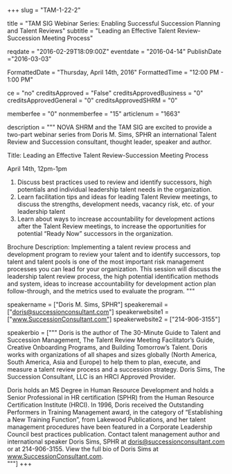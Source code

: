 +++
slug = "TAM-1-22-2"

title = "TAM SIG Webinar Series: Enabling Successful Succession Planning and Talent Reviews"
subtitle = "Leading an Effective Talent Review-Succession Meeting Process"

reqdate = "2016-02-29T18:09:00Z"
eventdate = "2016-04-14"
PublishDate ="2016-03-03"

FormattedDate = "Thursday, April 14th, 2016"
FormattedTime = "12:00 PM - 1:00 PM"

ce = "no"
creditsApproved = "False"
creditsApprovedBusiness = "0"
creditsApprovedGeneral = "0"
creditsApprovedSHRM = "0"

memberfee = "0"
nonmemberfee = "15"
articlenum = "1663"

description = """
NOVA SHRM and the TAM SIG are excited to provide a two-part webinar series from Doris M. Sims, SPHR an international Talent Review and Succession consultant, thought leader, speaker and author.

Title: Leading an Effective Talent Review-Succession Meeting Process

April 14th, 12pm-1pm

1. Discuss best practices used to review and identify successors, high potentials and individual leadership talent needs in the organization.
2. Learn facilitation tips and ideas for leading Talent Review meetings, to discuss the strengths, development needs, vacancy risk, etc. of your leadership talent
3. Learn about ways to increase accountability for development actions after the Talent Review meetings, to increase the opportunities for potential “Ready Now” successors in the organization.

Brochure Description: Implementing a talent review process and development program to review your talent and to identify successors, top talent and talent pools is one of the most important risk management processes you can lead for your organization.  This session will discuss the leadership talent review process, the high potential identification methods and system, ideas to increase accountability for development action plan follow-through, and the metrics used to evaluate the program.
"""

speakername = ["Doris M. Sims, SPHR"]
speakeremail = ["doris@successionconsultant.com"]
speakerwebsite1 = ["www.SuccessionConsultant.com"]
speakerwebsite2 = ["214-906-3155"]

speakerbio = ["""
Doris is the author of The 30-Minute Guide to Talent and Succession Management, The Talent Review Meeting Facilitator’s Guide, Creative Onboarding Programs, and Building Tomorrow’s Talent.  Doris works with organizations of all shapes and sizes globally (North America, South America, Asia and Europe) to help them to plan, execute, and measure a talent review process and a succession strategy.  Doris Sims, The Succession Consultant, LLC is an HRCI Approved Provider.

Doris holds an MS Degree in Human Resource Development and holds a Senior Professional in HR certification (SPHR) from the Human Resource Certification Institute (HRCI).  In 1996, Doris received the Outstanding Performers in Training Management award, in the category of “Establishing a New Training Function”, from Lakewood Publications, and her talent management procedures have been featured in a Corporate Leadership Council best practices publication.  Contact talent management author and international speaker Doris Sims, SPHR at doris@successionconsultant.com or at 214-906-3155.  View the full bio of Doris Sims at www.SuccessionConsultant.com.  
"""]
+++